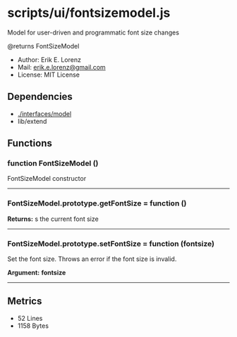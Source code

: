 # scripts/ui/fontsizemodel.js


Model for user-driven and programmatic font size changes

@returns FontSizeModel
* Author: Erik E. Lorenz 
* Mail: <erik.e.lorenz@gmail.com>
* License: MIT License


## Dependencies

* <a href="./interfaces/model.html">./interfaces/model</a>
* lib/extend

## Functions

###   function FontSizeModel ()
FontSizeModel constructor

---


###   FontSizeModel.prototype.getFontSize = function ()

**Returns:** s the current font size

---


###   FontSizeModel.prototype.setFontSize = function (fontsize)
Set the font size. Throws an error if the font size is invalid.

**Argument:** **fontsize**


---

## Metrics

* 52 Lines
* 1158 Bytes

